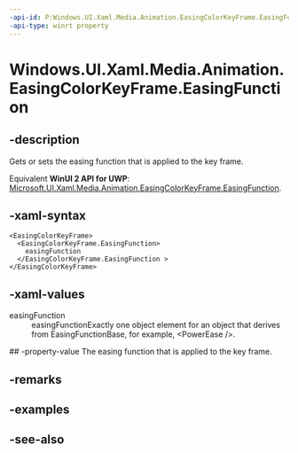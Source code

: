 ```yaml
---
-api-id: P:Windows.UI.Xaml.Media.Animation.EasingColorKeyFrame.EasingFunction
-api-type: winrt property
---
```


<!-- Property syntax
public Windows.UI.Xaml.Media.Animation.EasingFunctionBase EasingFunction { get;  set; }
-->

# Windows.UI.Xaml.Media.Animation.EasingColorKeyFrame.EasingFunction

## -description
Gets or sets the easing function that is applied to the key frame.

Equivalent **WinUI 2 API for UWP**: [Microsoft.UI.Xaml.Media.Animation.EasingColorKeyFrame.EasingFunction](/windows/winui/api/microsoft.ui.xaml.media.animation.easingcolorkeyframe.easingfunction).

## -xaml-syntax
```xaml
<EasingColorKeyFrame>
  <EasingColorKeyFrame.EasingFunction>
    easingFunction
  </EasingColorKeyFrame.EasingFunction >
</EasingColorKeyFrame>
```


## -xaml-values
<dl><dt>easingFunction</dt><dd>easingFunctionExactly one object element for an object that derives from EasingFunctionBase, for example, &lt;PowerEase /&gt;.</dd>
</dl>
## -property-value
The easing function that is applied to the key frame.

## -remarks

## -examples

## -see-also
